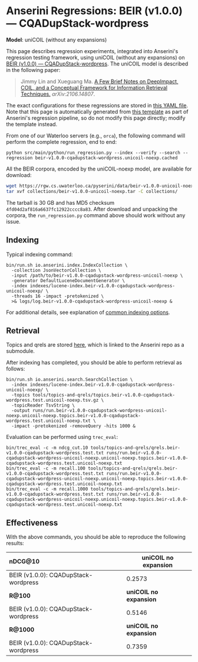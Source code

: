 # Anserini Regressions: BEIR (v1.0.0) &mdash; CQADupStack-wordpress

**Model**: uniCOIL (without any expansions)

This page describes regression experiments, integrated into Anserini's regression testing framework, using uniCOIL (without any expansions) on [BEIR (v1.0.0) &mdash; CQADupStack-wordpress](http://beir.ai/).
The uniCOIL model is described in the following paper:

> Jimmy Lin and Xueguang Ma. [A Few Brief Notes on DeepImpact, COIL, and a Conceptual Framework for Information Retrieval Techniques.](https://arxiv.org/abs/2106.14807) _arXiv:2106.14807_.

The exact configurations for these regressions are stored in [this YAML file](../../src/main/resources/regression/beir-v1.0.0-cqadupstack-wordpress.unicoil-noexp.cached.yaml).
Note that this page is automatically generated from [this template](../../src/main/resources/docgen/templates/beir-v1.0.0-cqadupstack-wordpress.unicoil-noexp.cached.template) as part of Anserini's regression pipeline, so do not modify this page directly; modify the template instead.

From one of our Waterloo servers (e.g., `orca`), the following command will perform the complete regression, end to end:

```
python src/main/python/run_regression.py --index --verify --search --regression beir-v1.0.0-cqadupstack-wordpress.unicoil-noexp.cached
```

All the BEIR corpora, encoded by the uniCOIL-noexp model, are available for download:

```bash
wget https://rgw.cs.uwaterloo.ca/pyserini/data/beir-v1.0.0-unicoil-noexp.tar -P collections/
tar xvf collections/beir-v1.0.0-unicoil-noexp.tar -C collections/
```

The tarball is 30 GB and has MD5 checksum `4fd04d2af816a6637fc12922cccc8a83`.
After download and unpacking the corpora, the `run_regression.py` command above should work without any issue.

## Indexing

Typical indexing command:

```
bin/run.sh io.anserini.index.IndexCollection \
  -collection JsonVectorCollection \
  -input /path/to/beir-v1.0.0-cqadupstack-wordpress-unicoil-noexp \
  -generator DefaultLuceneDocumentGenerator \
  -index indexes/lucene-index.beir-v1.0.0-cqadupstack-wordpress-unicoil-noexp/ \
  -threads 16 -impact -pretokenized \
  >& logs/log.beir-v1.0.0-cqadupstack-wordpress-unicoil-noexp &
```

For additional details, see explanation of [common indexing options](../../docs/common-indexing-options.md).

## Retrieval

Topics and qrels are stored [here](https://github.com/castorini/anserini-tools/tree/master/topics-and-qrels), which is linked to the Anserini repo as a submodule.

After indexing has completed, you should be able to perform retrieval as follows:

```
bin/run.sh io.anserini.search.SearchCollection \
  -index indexes/lucene-index.beir-v1.0.0-cqadupstack-wordpress-unicoil-noexp/ \
  -topics tools/topics-and-qrels/topics.beir-v1.0.0-cqadupstack-wordpress.test.unicoil-noexp.tsv.gz \
  -topicReader TsvString \
  -output runs/run.beir-v1.0.0-cqadupstack-wordpress-unicoil-noexp.unicoil-noexp.topics.beir-v1.0.0-cqadupstack-wordpress.test.unicoil-noexp.txt \
  -impact -pretokenized -removeQuery -hits 1000 &
```

Evaluation can be performed using `trec_eval`:

```
bin/trec_eval -c -m ndcg_cut.10 tools/topics-and-qrels/qrels.beir-v1.0.0-cqadupstack-wordpress.test.txt runs/run.beir-v1.0.0-cqadupstack-wordpress-unicoil-noexp.unicoil-noexp.topics.beir-v1.0.0-cqadupstack-wordpress.test.unicoil-noexp.txt
bin/trec_eval -c -m recall.100 tools/topics-and-qrels/qrels.beir-v1.0.0-cqadupstack-wordpress.test.txt runs/run.beir-v1.0.0-cqadupstack-wordpress-unicoil-noexp.unicoil-noexp.topics.beir-v1.0.0-cqadupstack-wordpress.test.unicoil-noexp.txt
bin/trec_eval -c -m recall.1000 tools/topics-and-qrels/qrels.beir-v1.0.0-cqadupstack-wordpress.test.txt runs/run.beir-v1.0.0-cqadupstack-wordpress-unicoil-noexp.unicoil-noexp.topics.beir-v1.0.0-cqadupstack-wordpress.test.unicoil-noexp.txt
```

## Effectiveness

With the above commands, you should be able to reproduce the following results:

| **nDCG@10**                                                                                                  | **uniCOIL no expansion**|
|:-------------------------------------------------------------------------------------------------------------|-----------|
| BEIR (v1.0.0): CQADupStack-wordpress                                                                         | 0.2573    |
| **R@100**                                                                                                    | **uniCOIL no expansion**|
| BEIR (v1.0.0): CQADupStack-wordpress                                                                         | 0.5146    |
| **R@1000**                                                                                                   | **uniCOIL no expansion**|
| BEIR (v1.0.0): CQADupStack-wordpress                                                                         | 0.7359    |

